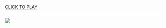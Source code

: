 
<a href="https://premium76.site?title=unblocked_games_bloons_tower_defense_3&ref=13M">CLICK TO PLAY</a></h3>
<hr>

<a href="https://premium76.site?title=unblocked_games_bloons_tower_defense_3&ref=13M"><img src="https://clearcache.store/games.png"></a>


